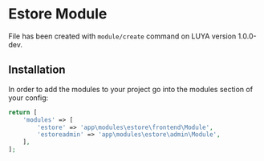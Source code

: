 # Estore Module
 
File has been created with `module/create` command on LUYA version 1.0.0-dev. 
 
## Installation

In order to add the modules to your project go into the modules section of your config:

```php
return [
    'modules' => [
        'estore' => 'app\modules\estore\frontend\Module',
        'estoreadmin' => 'app\modules\estore\admin\Module',
    ],
];
```